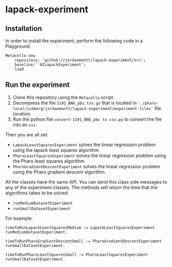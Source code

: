 # lapack-experiment

## Installation

In order to install the experiment, perform the following code in a Playground:

```st
Metacello new
    repository: 'github://jordanmontt/lapack-experiment/src';
    baseline: 'AILapackExperiment';
    load
```

## Run the experiment

1. Clone this repository using the `Metacello` script.
2. Decompress the file `1191_BNG_pbc.tsv.gz` that is located in `'./pharo-local/iceberg/jordanmontt/lapack-experiment/experiment-files'` file location.
3. Run the python file `convert-1191_BNG_pbc to csv.py` to convert the file into an `csv`.

Then you are all set.

- `LapackLeastSquaresExperiment` solves the linear regression problem using the lapack least squares algorithm.
- `PharoLeastSquaresExperiment` solves the linear regression problem using the Pharo least squares algorithm.
- `PharoGradientDescentExperiment` solves the linear regression problem using the Pharo gradient descent algorithm.

All the classes have the same API. You can send this class side messages to any of the experiment classes. The methods will return the time that the algorithms takes to be solved.

- `runMediumDatasetExperiment`
- `runSmallDatasetExperiment`

For example:

```st
timeToRunLapackLeastSquaresMedium := LapackLeastSquaresExperiment runMediumDatasetExperiment.

timeToRunPharoGradientDescentSmall := PharoGradientDescentExperiment runSmallDatasetExperiment.

timeToRunPharoLeastSquaresSmall := PharoLeastSquaresExperiment runSmallDatasetExperiment.
```
